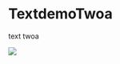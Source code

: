 # TextdemoTwoa
text twoa

[![](https://jitpack.io/v/jack1369/TextdemoTwoa.svg)](https://jitpack.io/#jack1369/TextdemoTwoa)
